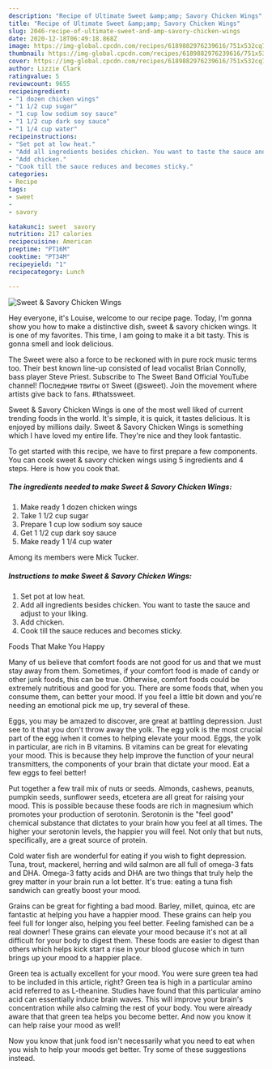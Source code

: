 ```yaml
---
description: "Recipe of Ultimate Sweet &amp;amp; Savory Chicken Wings"
title: "Recipe of Ultimate Sweet &amp;amp; Savory Chicken Wings"
slug: 2046-recipe-of-ultimate-sweet-and-amp-savory-chicken-wings
date: 2020-12-18T06:49:18.868Z
image: https://img-global.cpcdn.com/recipes/6189882976239616/751x532cq70/sweet-savory-chicken-wings-recipe-main-photo.jpg
thumbnail: https://img-global.cpcdn.com/recipes/6189882976239616/751x532cq70/sweet-savory-chicken-wings-recipe-main-photo.jpg
cover: https://img-global.cpcdn.com/recipes/6189882976239616/751x532cq70/sweet-savory-chicken-wings-recipe-main-photo.jpg
author: Lizzie Clark
ratingvalue: 5
reviewcount: 9655
recipeingredient:
- "1 dozen chicken wings"
- "1 1/2 cup sugar"
- "1 cup low sodium soy sauce"
- "1 1/2 cup dark soy sauce"
- "1 1/4 cup water"
recipeinstructions:
- "Set pot at low heat."
- "Add all ingredients besides chicken. You want to taste the sauce and adjust to your liking."
- "Add chicken."
- "Cook till the sauce reduces and becomes sticky."
categories:
- Recipe
tags:
- sweet
- 
- savory

katakunci: sweet  savory 
nutrition: 217 calories
recipecuisine: American
preptime: "PT16M"
cooktime: "PT34M"
recipeyield: "1"
recipecategory: Lunch

---
```



![Sweet &amp; Savory Chicken Wings](https://img-global.cpcdn.com/recipes/6189882976239616/751x532cq70/sweet-savory-chicken-wings-recipe-main-photo.jpg)

Hey everyone, it's Louise, welcome to our recipe page. Today, I'm gonna show you how to make a distinctive dish, sweet &amp; savory chicken wings. It is one of my favorites. This time, I am going to make it a bit tasty. This is gonna smell and look delicious.

The Sweet were also a force to be reckoned with in pure rock music terms too. Their best known line-up consisted of lead vocalist Brian Connolly, bass player Steve Priest. Subscribe to The Sweet Band Official YouTube channel! Последние твиты от Sweet (@sweet). Join the movement where artists give back to fans. #thatssweet.

Sweet &amp; Savory Chicken Wings is one of the most well liked of current trending foods in the world. It's simple, it is quick, it tastes delicious. It is enjoyed by millions daily. Sweet &amp; Savory Chicken Wings is something which I have loved my entire life. They're nice and they look fantastic.


To get started with this recipe, we have to first prepare a few components. You can cook sweet &amp; savory chicken wings using 5 ingredients and 4 steps. Here is how you cook that.

<!--inarticleads1-->

##### The ingredients needed to make Sweet &amp; Savory Chicken Wings:

1. Make ready 1 dozen chicken wings
1. Take 1 1/2 cup sugar
1. Prepare 1 cup low sodium soy sauce
1. Get 1 1/2 cup dark soy sauce
1. Make ready 1 1/4 cup water


Among its members were Mick Tucker. 

<!--inarticleads2-->

##### Instructions to make Sweet &amp; Savory Chicken Wings:

1. Set pot at low heat.
1. Add all ingredients besides chicken. You want to taste the sauce and adjust to your liking.
1. Add chicken.
1. Cook till the sauce reduces and becomes sticky.




Foods That Make You Happy


Many of us believe that comfort foods are not good for us and that we must stay away from them. Sometimes, if your comfort food is made of candy or other junk foods, this can be true. Otherwise, comfort foods could be extremely nutritious and good for you. There are some foods that, when you consume them, can better your mood. If you feel a little bit down and you're needing an emotional pick me up, try several of these.

Eggs, you may be amazed to discover, are great at battling depression. Just see to it that you don't throw away the yolk. The egg yolk is the most crucial part of the egg iwhen it comes to helping elevate your mood. Eggs, the yolk in particular, are rich in B vitamins. B vitamins can be great for elevating your mood. This is because they help improve the function of your neural transmitters, the components of your brain that dictate your mood. Eat a few eggs to feel better!

Put together a few trail mix of nuts or seeds. Almonds, cashews, peanuts, pumpkin seeds, sunflower seeds, etcetera are all great for raising your mood. This is possible because these foods are rich in magnesium which promotes your production of serotonin. Serotonin is the "feel good" chemical substance that dictates to your brain how you feel at all times. The higher your serotonin levels, the happier you will feel. Not only that but nuts, specifically, are a great source of protein.

Cold water fish are wonderful for eating if you wish to fight depression. Tuna, trout, mackerel, herring and wild salmon are all full of omega-3 fats and DHA. Omega-3 fatty acids and DHA are two things that truly help the grey matter in your brain run a lot better. It's true: eating a tuna fish sandwich can greatly boost your mood. 

Grains can be great for fighting a bad mood. Barley, millet, quinoa, etc are fantastic at helping you have a happier mood. These grains can help you feel full for longer also, helping you feel better. Feeling famished can be a real downer! These grains can elevate your mood because it's not at all difficult for your body to digest them. These foods are easier to digest than others which helps kick start a rise in your blood glucose which in turn brings up your mood to a happier place.

Green tea is actually excellent for your mood. You were sure green tea had to be included in this article, right? Green tea is high in a particular amino acid referred to as L-theanine. Studies have found that this particular amino acid can essentially induce brain waves. This will improve your brain's concentration while also calming the rest of your body. You were already aware that that green tea helps you become better. And now you know it can help raise your mood as well!

Now you know that junk food isn't necessarily what you need to eat when you wish to help your moods get better. Try  some  of  these  suggestions  instead.

